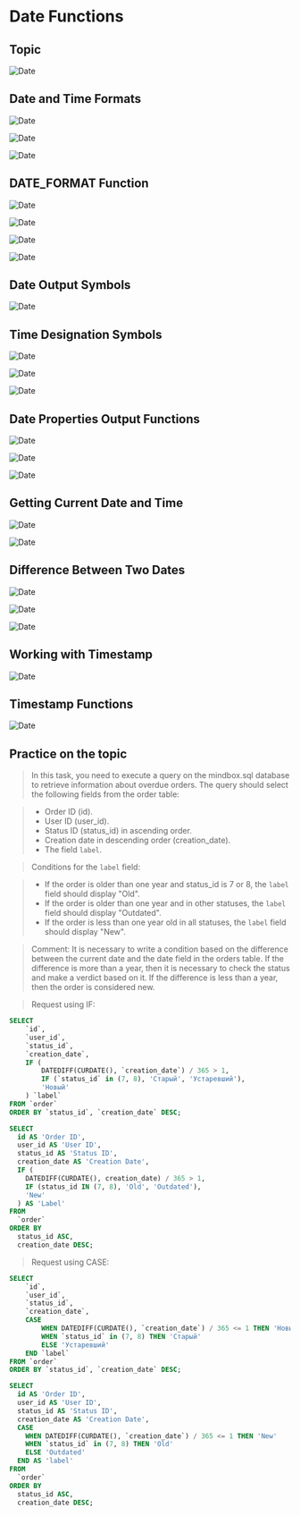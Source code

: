 # Date Functions

## Topic
![Date](../images/date00.png)

## Date and Time Formats
![Date](../images/date01.png)

![Date](../images/date02.png)

![Date](../images/date03.png)

## DATE_FORMAT Function
![Date](../images/date04.png)

![Date](../images/date05.png)

![Date](../images/date06.png)

![Date](../images/date07.png)

## Date Output Symbols
![Date](../images/date08.png)

## Time Designation Symbols
![Date](../images/date09.png)

![Date](../images/date10.png)

![Date](../images/date11.png)

## Date Properties Output Functions
![Date](../images/date12.png)

![Date](../images/date13.png)

![Date](../images/date14.png)

## Getting Current Date and Time
![Date](../images/date15.png)

![Date](../images/date16.png)

## Difference Between Two Dates
![Date](../images/date17.png)

![Date](../images/date18.png)

![Date](../images/date19.png)

## Working with Timestamp
![Date](../images/date20.png)

## Timestamp Functions
![Date](../images/date21.png)


## Practice on the topic 

> In this task, you need to execute a query on the mindbox.sql database to retrieve information about overdue orders.
> The query should select the following fields from the order table:

>- Order ID (id).
>- User ID (user_id).
>- Status ID (status_id) in ascending order.
>- Creation date in descending order (creation_date).
>- The field `label`.

> Conditions for the `label` field:

>- If the order is older than one year and status_id is 7 or 8, the `label` field should display "Old".
>- If the order is older than one year and in other statuses, the `label` field should display "Outdated".
>- If the order is less than one year old in all statuses, the `label` field should display "New".

> Comment: It is necessary to write a condition based on the difference between the current date and the date field in the orders table.
> If the difference is more than a year, then it is necessary to check the status and make a verdict based on it. If the difference is less than a year, then the order is considered new.

> Request using IF:

```sql
SELECT
    `id`,
    `user_id`,
    `status_id`,
    `creation_date`,
    IF (
        DATEDIFF(CURDATE(), `creation_date`) / 365 > 1,
        IF (`status_id` in (7, 8), 'Старый', 'Устаревший'),
        'Новый'
    ) `label`
FROM `order`
ORDER BY `status_id`, `creation_date` DESC;
```

```sql
SELECT
  id AS 'Order ID',
  user_id AS 'User ID',
  status_id AS 'Status ID',
  creation_date AS 'Creation Date',
  IF (
    DATEDIFF(CURDATE(), creation_date) / 365 > 1,
    IF (status_id IN (7, 8), 'Old', 'Outdated'),
    'New'
  ) AS 'Label'
FROM
  `order`
ORDER BY
  status_id ASC,
  creation_date DESC;

```

> Request using CASE:

```sql
SELECT
    `id`,
    `user_id`,
    `status_id`,
    `creation_date`,
    CASE
        WHEN DATEDIFF(CURDATE(), `creation_date`) / 365 <= 1 THEN 'Новый'
        WHEN `status_id` in (7, 8) THEN 'Старый'
        ELSE 'Устаревший'
    END `label`
FROM `order`
ORDER BY `status_id`, `creation_date` DESC;

```

```sql
SELECT
  id AS 'Order ID',
  user_id AS 'User ID',
  status_id AS 'Status ID',
  creation_date AS 'Creation Date',
  CASE
    WHEN DATEDIFF(CURDATE(), `creation_date`) / 365 <= 1 THEN 'New'
    WHEN `status_id` in (7, 8) THEN 'Old'
    ELSE 'Outdated'
  END AS 'label'
FROM
  `order`
ORDER BY
  status_id ASC,
  creation_date DESC;

```

